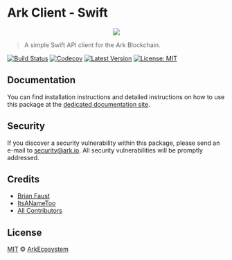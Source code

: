 # Ark Client - Swift

<p align="center">
    <img src="https://github.com/ArkEcosystem/swift-client/blob/master/banner.png" />
</p>

> A simple Swift API client for the Ark Blockchain.

[![Build Status](https://img.shields.io/travis/ArkEcosystem/swift-client/master.svg)](https://travis-ci.org/ArkEcosystem/swift-client)
[![Codecov](https://img.shields.io/codecov/c/github/arkecosystem/swift-client.svg)](https://codecov.io/gh/arkecosystem/swift-client)
[![Latest Version](https://img.shields.io/github/release/ArkEcosystem/swift-client.svg)](https://github.com/ArkEcosystem/swift-client/releases)
[![License: MIT](https://img.shields.io/badge/License-MIT-yellow.svg)](https://opensource.org/licenses/MIT)

## Documentation

You can find installation instructions and detailed instructions on how to use this package at the [dedicated documentation site](https://docs.ark.io/developers/sdk/clients/swift.html).

## Security

If you discover a security vulnerability within this package, please send an e-mail to security@ark.io. All security vulnerabilities will be promptly addressed.

## Credits

- [Brian Faust](https://github.com/faustbrian)
- [ItsANameToo](https://github.com/ItsANameToo)
- [All Contributors](../../../../contributors)

## License

[MIT](LICENSE) © [ArkEcosystem](https://ark.io)
